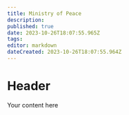 ```yaml
---
title: Ministry of Peace
description: 
published: true
date: 2023-10-26T18:07:55.965Z
tags: 
editor: markdown
dateCreated: 2023-10-26T18:07:55.964Z
---
```


# Header
Your content here